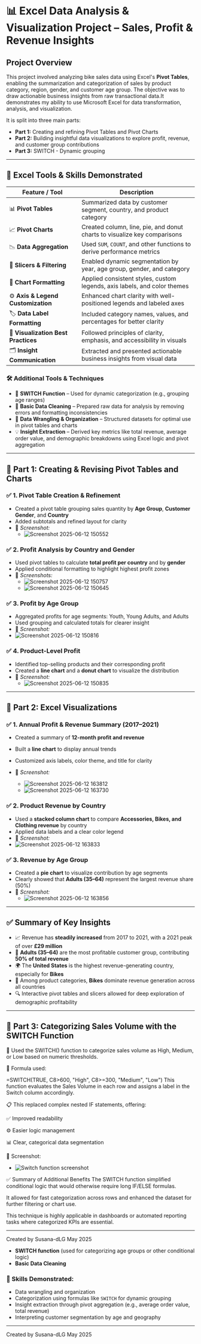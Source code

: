 # 📊 Excel Data Analysis & Visualization Project – Sales, Profit & Revenue Insights

## Project Overview
This project involved analyzing bike sales data using Excel's **Pivot Tables**, enabling the summarization and categorization of sales by product category, region, gender, and customer age group. The objective was to draw actionable business insights from raw transactional data.It demonstrates my ability to use Microsoft Excel for data transformation, analysis, and visualization. 

It is split into three main parts:

- **Part 1:** Creating and refining Pivot Tables and Pivot Charts
- **Part 2:** Building insightful data visualizations to explore profit, revenue, and customer group contributions
- **Part 3:** SWITCH - Dynamic grouping

---

## 🧰 Excel Tools & Skills Demonstrated


| Feature / Tool                      | Description                                                              |
| ----------------------------------- | ------------------------------------------------------------------------ |
| 📊 **Pivot Tables**                 | Summarized data by customer segment, country, and product category       |
| 📈 **Pivot Charts**                 | Created column, line, pie, and donut charts to visualize key comparisons |
| 📉 **Data Aggregation**             | Used `SUM`, `COUNT`, and other functions to derive performance metrics   |
| 🧠 **Slicers & Filtering**          | Enabled dynamic segmentation by year, age group, gender, and category    |
| 🎨 **Chart Formatting**             | Applied consistent styles, custom legends, axis labels, and color themes |
| ⚙️ **Axis & Legend Customization**  | Enhanced chart clarity with well-positioned legends and labeled axes     |
| 🏷️ **Data Label Formatting**       | Included category names, values, and percentages for better clarity      |
| 🧩 **Visualization Best Practices** | Followed principles of clarity, emphasis, and accessibility in visuals   |
| 🗂️ **Insight Communication**       | Extracted and presented actionable business insights from visual data    |

### 🛠 Additional Tools & Techniques

* 🔄 **SWITCH Function** – Used for dynamic categorization (e.g., grouping age ranges)
* 🧹 **Basic Data Cleaning** – Prepared raw data for analysis by removing errors and formatting inconsistencies
* 🔧 **Data Wrangling & Organization** – Structured datasets for optimal use in pivot tables and charts
* 💡 **Insight Extraction** – Derived key metrics like total revenue, average order value, and demographic breakdowns using Excel logic and pivot aggregation


---

## 📂 Part 1: Creating & Revising Pivot Tables and Charts

### ✅ 1. Pivot Table Creation & Refinement
- Created a pivot table grouping sales quantity by **Age Group**, **Customer Gender**, and **Country**
- Added subtotals and refined layout for clarity
- 📸 *Screenshot:*  
  - ![Screenshot 2025-06-12 150552](https://github.com/user-attachments/assets/6497d62f-625d-4839-8f8d-ffaa6eee2522)



### ✅ 2. Profit Analysis by Country and Gender
- Used pivot tables to calculate **total profit per country** and by **gender**
- Applied conditional formatting to highlight highest profit zones
- 📸 *Screenshots:*  
  - ![Screenshot 2025-06-12 150757](https://github.com/user-attachments/assets/5af9cb9f-bcf9-42f8-b020-7c09f33797ff)
  - ![Screenshot 2025-06-12 150645](https://github.com/user-attachments/assets/8440a870-b44b-4f58-8653-c51e3d0adfb0)



### ✅ 3. Profit by Age Group
  - Aggregated profits for age segments: Youth, Young Adults, and Adults
  - Used grouping and calculated totals for clearer insight
  - 📸 *Screenshot:*  
  - ![Screenshot 2025-06-12 150816](https://github.com/user-attachments/assets/1c6b19ed-1da7-488b-8d2f-5028278a63cf)

  

### ✅ 4. Product-Level Profit
- Identified top-selling products and their corresponding profit
- Created a **line chart** and a **donut chart** to visualize the distribution
- 📸 *Screenshot:*  
  - ![Screenshot 2025-06-12 150835](https://github.com/user-attachments/assets/e0d8e3bf-9e2d-4239-8981-840513c596b7)


---

## 📂 Part 2: Excel Visualizations

### ✅ 1. Annual Profit & Revenue Summary (2017–2021)
- Created a summary of **12-month profit and revenue**
- Built a **line chart** to display annual trends
- Customized axis labels, color theme, and title for clarity
- 📸 *Screenshot:*  
 
  - ![Screenshot 2025-06-12 163812](https://github.com/user-attachments/assets/afc106d5-3cf1-42f1-afb0-3758f7fa2089)
  - ![Screenshot 2025-06-12 163730](https://github.com/user-attachments/assets/4eb1aa7b-2426-4c04-a3a4-e34cf76fed53)


### ✅ 2. Product Revenue by Country
- Used a **stacked column chart** to compare **Accessories, Bikes, and Clothing revenue** by country
- Applied data labels and a clear color legend
- 📸 *Screenshot:*  
- ![Screenshot 2025-06-12 163833](https://github.com/user-attachments/assets/a8eea423-5293-4b71-bd02-edc58695e63d)

  

### ✅ 3. Revenue by Age Group
- Created a **pie chart** to visualize contribution by age segments
- Clearly showed that **Adults (35–64)** represent the largest revenue share (50%)
- 📸 *Screenshot:*  
  - ![Screenshot 2025-06-12 163856](https://github.com/user-attachments/assets/e66a615e-f655-4349-936d-af334c53cf0d)

---

## ✅ Summary of Key Insights

- 📈 Revenue has **steadily increased** from 2017 to 2021, with a 2021 peak of over **£29 million**
- 💼 **Adults (35–64)** are the most profitable customer group, contributing **50% of total revenue**
- 🌍 The **United States** is the highest revenue-generating country, especially for **Bikes**
- 🧢 Among product categories, **Bikes** dominate revenue generation across all countries
- 🔍 Interactive pivot tables and slicers allowed for deep exploration of demographic profitability

---
## 📂 Part 3: Categorizing Sales Volume with the SWITCH Function
🧠 Used the SWITCH() function to categorize sales volume as High, Medium, or Low based on numeric thresholds.

🧮 Formula used:

=SWITCH(TRUE, C8>600, "High", C8>=300, "Medium", "Low")
This function evaluates the Sales Volume in each row and assigns a label in the Switch column accordingly.

📋 This replaced complex nested IF statements, offering:

✅ Improved readability

⚙️ Easier logic management

📊 Clear, categorical data segmentation

📸 Screenshot:
- ![Switch function screenshot](https://github.com/user-attachments/assets/92a0c845-a5c5-4acf-9f4d-159e0beeed6b)

✅ Summary of Additional Benefits
The SWITCH function simplified conditional logic that would otherwise require long IF/ELSE formulas.

It allowed for fast categorization across rows and enhanced the dataset for further filtering or chart use.

This technique is highly applicable in dashboards or automated reporting tasks where categorized KPIs are essential.

---
Created by Susana-dLG
May 2025



* **SWITCH function** (used for categorizing age groups or other conditional logic)
* **Basic Data Cleaning**

### 🧠 Skills Demonstrated:

* Data wrangling and organization
* Categorization using formulas like `SWITCH` for dynamic grouping
* Insight extraction through pivot aggregation (e.g., average order value, total revenue)
* Interpreting customer segmentation by age and geography

---

Created by Susana-dLG
May 2025


